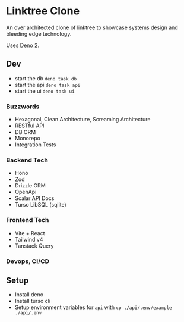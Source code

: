 # Linktree Clone

An over architected clone of linktree to showcase systems design and bleeding
edge technology.

Uses [Deno 2](https://deno.com/).

## Dev

- start the db `deno task db`
- start the api `deno task api`
- start the ui `deno task ui`

### Buzzwords

- Hexagonal, Clean Architecture, Screaming Architecture
- RESTful API
- DB ORM
- Monorepo
- Integration Tests

### Backend Tech

- Hono
- Zod
- Drizzle ORM
- OpenApi
- Scalar API Docs
- Turso LibSQL (sqlite)

### Frontend Tech

- Vite + React
- Tailwind v4
- Tanstack Query

### Devops, CI/CD

## Setup

- Install deno
- Install turso cli
- Setup environment variables for `api` with `cp ./api/.env/example ./api/.env`
